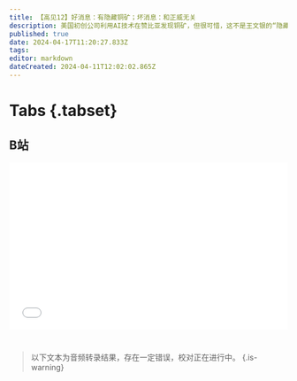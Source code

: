 ```yaml
---
title: 【高见12】好消息：有隐藏铜矿；坏消息：和正威无关
description: 美国初创公司利用AI技术在赞比亚发现铜矿，但很可惜，这不是王文银的“隐藏铜矿”。
published: true
date: 2024-04-17T11:20:27.833Z
tags: 
editor: markdown
dateCreated: 2024-04-11T12:02:02.865Z
---
```


# Tabs {.tabset}

## B站

<div style="position: relative; padding: 30% 45%;">
<iframe style="position: absolute; width: 100%; height: 100%; left: 0; top: 0;" src="//player.bilibili.com/player.html?&bvid=BV1qZ421q7bH&page=1&as_wide=1&high_quality=1&danmaku=1&autoplay=0" scrolling="no" border="0" frameborder="no" framespacing="0" allowfullscreen="true"></iframe>
</div>


#

> 以下文本为音频转录结果，存在一定错误，校对正在进行中。
{.is-warning}

